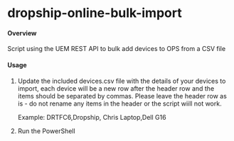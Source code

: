 # dropship-online-bulk-import
#### Overview

Script using the UEM REST API to bulk add devices to OPS from a CSV file

#### Usage

1. Update the included devices.csv file with the details of your devices to import, each device will be a new row after the header row and the items should be separated by commas. Please leave the header row as is - do not rename any items in the header or the script wiill not work.  

   Example:  DRTFC6,Dropship, Chris Laptop,Dell G16

   

2. Run the PowerShell

   

   

   

   

   










